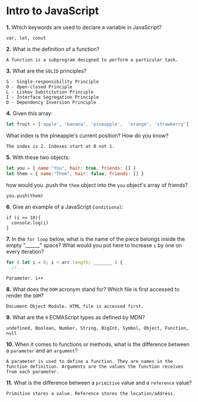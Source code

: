# Intro to JavaScript

**1.** Which keywords are used to declare a variable in JavaScript?
<!-- enter you answer in the space below -->
```
var, let, const
```
**2.** What is the definition of a function?
<!-- enter you answer in the space below -->
```
A function is a subprogram designed to perform a particular task.
```
**3.** What are the `SOLID` principles?
<!-- enter you answer in the space below -->
```
S - Single-responsibility Principle
O - Open-closed Principle
L - Liskov Substitution Principle
I - Interface Segregation Principle
D - Dependency Inversion Principle
```
**4.** Given this array: 
```js
let fruit = ['apple', 'banana', 'pineapple',  'orange', 'strawberry']
``` 
What index is the pineapple's current position? How do you know?
<!-- enter you answer in the space below -->
```
The index is 2. Indexes start at 0 not 1.
```
**5.** With these two objects: 
```js
let you = { name:"You", hair: true, friends: [] }
let them = { name:"Them", hair: false, friends: [] }
```
how would you .push the `them` object into the `you` object's array of friends?
<!-- enter you answer in the space below -->
```
you.push(them)
```

**6.** Give an example of a JavaScript `Conditional`:
<!-- enter you answer in the space below -->
```
if (i >= 10){
  console.log(i)
}
```
**7.** In the `for loop` below, what is the name of the piece belongs inside the empty "______" space? What would you put here to increase `i` by one on every iteration?
```js
for ( let i = 0; i < arr.length; _______ ) {
  //...
```
<!-- enter you answer in the space below -->
```
Parameter. i++
```
**8.** What does the `DOM` acronym stand for? Which file is first accessed to render the `DOM`?
<!-- enter you answer in the space below -->
```
Document Object Module. HTML file is accessed first.
```

**9.** What are the `9` ECMAScript types as defined by MDN?
<!-- enter you answer in the space below -->
```
undefined, Boolean, Number, String, BigInt, Symbol, Object, Function, null
```
**10.** When it comes to functions or methods, what is the difference between a `parameter` and an `argument`?
<!-- enter you answer in the space below -->
```
A parameter is used to define a function. They are names in the function definition. Arguments are the values the function receives from each parameter.
```
**11.** What is the difference between a `primitive` value and a `reference` value?
<!-- enter you answer in the space below -->
```
Primitive stores a value. Reference stores the location/address.
```